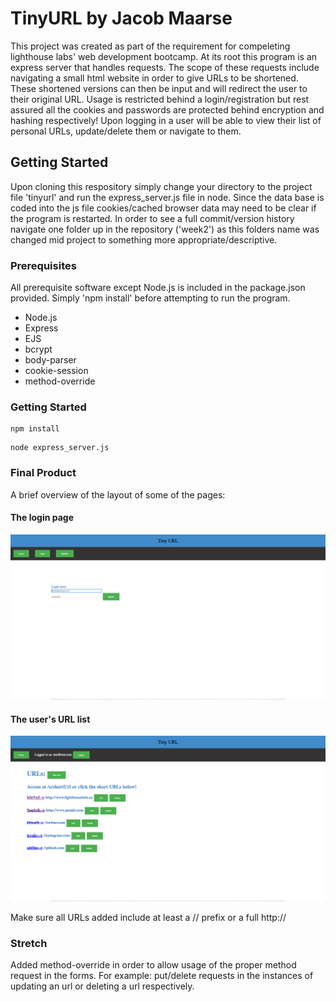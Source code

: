 # TinyURL by Jacob Maarse

This project was created as part of the requirement for compeleting lighthouse labs' web development bootcamp. At its root this program is an express server that handles requests. The scope of these requests include navigating a small html website in order to give URLs to be shortened. These shortened versions can then be input and will redirect the user to their original URL. Usage is restricted behind a login/registration but rest assured all the cookies and passwords are protected behind encryption and hashing respectively! Upon logging in a user will be able to view their list of personal URLs, update/delete them or navigate to them.

## Getting Started

Upon cloning this respository simply change your directory to the project file 'tinyurl' and run the express_server.js file in node. Since the data base is coded into the js file cookies/cached browser data may need to be clear if the program is restarted. In order to see a full commit/version history navigate one folder up in the repository ('week2') as this folders name was changed mid project to something more appropriate/descriptive.

### Prerequisites

All prerequisite software except Node.js is included in the package.json provided. Simply 'npm install' before attempting to run the program.
- Node.js
- Express
- EJS
- bcrypt
- body-parser
- cookie-session
- method-override

### Getting Started

```
npm install
```
```
node express_server.js
```
### Final Product

A brief overview of the layout of some of the pages:
#### The login page
!["Screenshot of login page"](https://github.com/maarsej/week2/blob/master/tinyurl/docs/Screen%20Shot%202018-03-21%20at%208.46.10%20PM.png?raw=true)
#### The user's URL list
!["Example of how a users URL list could look "](https://github.com/maarsej/week2/blob/master/tinyurl/docs/Screen%20Shot%202018-03-21%20at%208.45.48%20PM.png?raw=true)

Make sure all URLs added include at least a  // prefix or a full http://


### Stretch
Added method-override in order to allow usage of the proper method request in the forms. For example: put/delete requests in the instances of updating an url or deleting a url respectively.
